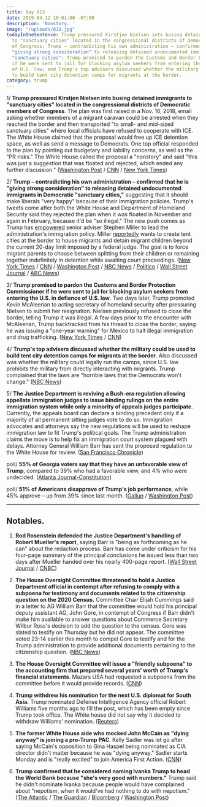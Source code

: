 ```yaml
---
title: Day 813
date: 2019-04-12 10:01:00 -07:00
description: 'Nonstory. '
image: "/uploads/813.jpg"
todayInOneSentence: Trump pressured Kirstjen Nielsen into busing detained immigrants
  to "sanctuary cities" located in the congressional districts of Democratic members
  of Congress; Trump – contradicting his own administration – confirmed that he is
  "giving strong consideration" to releasing detained undocumented immigrants in Democratic
  "sanctuary cities"; Trump promised to pardon the Customs and Border Protection Commissioner
  if he were sent to jail for blocking asylum seekers from entering the U.S. in defiance
  of U.S. law; and Trump's top advisers discussed whether the military could be used
  to build tent city detention camps for migrants at the border.
category: trump
---
```


1/ **Trump pressured Kirstjen Nielsen into busing detained immigrants to "sanctuary cities" located in the congressional districts of Democratic members of Congress**. The plan was first raised in a Nov. 16, 2018, email asking whether members of a migrant caravan could be arrested when they reached the border and then transported "to small- and mid-sized sanctuary cities" where local officials have refused to cooperate with ICE. The White House claimed that the proposal would free up ICE detention space, as well as send a message to Democrats. One top official responded to the plan by pointing out budgetary and liability concerns, as well as the "PR risks." The White House called the proposal a "nonstory" and said "this was just a suggestion that was floated and rejected, which ended any further discussion." ([Washington Post](https://www.washingtonpost.com/immigration/white-house-proposed-releasing-immigrant-detainees-in-sanctuary-cities-targeting-political-foes/2019/04/11/72839bc8-5c68-11e9-9625-01d48d50ef75_story.html) / [CNN](https://www.cnn.com/2019/04/11/politics/immigrant-detainees-sanctuary-cities/index.html) / [New York Times](https://www.nytimes.com/2019/04/11/us/politics/sanctuary-cities-trump.html))

2/ **Trump – contradicting his own administration – confirmed that he is "giving strong consideration" to releasing detained undocumented immigrants in Democratic "sanctuary cities,"** suggesting that it should make liberals "very happy" because of their immigration policies. Trump's tweets come after both the White House and Department of Homeland Security said they rejected the plan when it was floated in November and again in February, because it'd be "so illegal." The new push comes as Trump has [empowered](https://www.wsj.com/articles/white-house-seeks-tighter-grip-on-immigration-policy-11554757291) senior adviser Stephen Miller to lead the administration's immigration policy. Miller [reportedly](https://www.politico.com/story/2019/04/08/trump-immigration-agency-head-1332660) wants to create tent cities at the border to house migrants and detain migrant children beyond the current 20-day limit imposed by a federal judge. The goal is to force migrant parents to choose between splitting from their children or remaining together indefinitely in detention while awaiting court proceedings. ([New York Times](https://www.nytimes.com/2019/04/12/us/politics/trump-sanctuary-cities.html) / [CNN](https://www.cnn.com/2019/04/11/politics/immigrant-detainees-sanctuary-cities/index.html) / [Washington Post](https://www.washingtonpost.com/politics/trump-says-administration-giving-strong-consideration-to-releasing-immigrant-detainees-in-sanctuary-cities/2019/04/12/5c5f2504-5d2d-11e9-842d-7d3ed7eb3957_story.html) / [NBC News](https://www.nbcnews.com/politics/white-house/white-house-considered-dumping-migrants-sanctuary-cities-n993701) / [Politico](https://www.politico.com/story/2019/04/12/trump-undocumented-immigrants-sanctuary-cities-1272745) / [Wall Street Journal](https://www.wsj.com/articles/trump-giving-strong-considerations-to-proposal-to-place-immigrants-who-enter-u-s-illegally-in-sanctuary-cities-only-11555087547) / [ABC News](https://abcnews.go.com/Politics/trump-administration-officials-discussed-plan-punish-rivals-release/story?id=62348181))

3/ **Trump promised to pardon the Customs and Border Protection Commissioner if he were sent to jail for blocking asylum seekers from entering the U.S. in defiance of U.S. law**. Two days later, Trump promoted Kevin McAleenan to acting secretary of homeland security after pressuring Nielsen to submit her resignation. Nielsen previously refused to close the border, telling Trump it was illegal. A few days prior to the encounter with McAleenan, Trump backtracked from his thread to close the border, saying he was issuing a "one-year warning" for Mexico to halt illegal immigration and drug trafficking. ([New York Times](https://www.nytimes.com/2019/04/12/us/politics/trump-border.html) / [CNN](https://www.cnn.com/2019/04/12/politics/trump-cbp-commissioner-pardon/index.html))

4/ **Trump's top advisers discussed whether the military could be used to build tent city detention camps for migrants at the border**. Also discussed was whether the military could legally run the camps, since U.S. law prohibits the military from directly interacting with migrants. Trump complained that the laws are "horrible laws that the Democrats won't change." ([NBC News](https://www.nbcnews.com/politics/immigration/trump-advisers-discussed-whether-military-could-build-run-migrant-detention-n993396))

5/ **The Justice Department is reviving a Bush-era regulation allowing appellate immigration judges to issue binding rulings on the entire immigration system while only a minority of appeals judges participate**. Currently, the appeals board can declare a binding precedent only if a majority of all permanent sitting judges vote to do so. Immigration advocates and attorneys say the new regulations will be used to reshape immigration law to fit Trump's political goals. The Trump administration claims the move is to help fix an immigration court system plagued with delays. Attorney General William Barr has sent the proposed regulation to the White House for review. ([San Francisco Chronicle](https://www.sfchronicle.com/politics/article/Trump-s-new-attorney-general-launches-fresh-13761430.php))

poll/ **55% of Georgia voters say that they have an unfavorable view of Trump**, compared to 39% who had a favorable view, and 4% who were undecided. ([Atlanta Journal-Constitution](https://www.ajc.com/news/state--regional-govt--politics/interactive-poll-georgia-voters-april-2019/UNhiJklHIc4Uf84ZKjJtML/))

poll/ **51% of Americans disapprove of Trump's job performance**, while 45% approve – up from 39% since last month. ([Gallup](https://news.gallup.com/poll/248633/post-mueller-report-trump-approval-back-high.aspx) / [Washington Post](https://www.washingtonpost.com/politics/trumps-job-approval-rebounds-after-release-of-mueller-report-summary/2019/04/12/6ed27014-5d0b-11e9-9625-01d48d50ef75_story.html))

---

## Notables.

1. **Rod Rosenstein defended the Justice Department's handling of Robert Mueller's report**, saying Barr is "being as forthcoming as he can" about the redaction process. Barr has come under criticism for his four-page summary of the principal conclusions he issued less than two days after Mueller handed over his nearly 400-page report. ([Wall Street Journal](https://www.wsj.com/articles/rod-rosenstein-defends-justice-department-handling-of-mueller-report-11555021002) / [CNBC](https://www.cnbc.com/2019/04/12/rod-rosenstein-defends-attorney-general-barrs-handling-of-mueller-report.html))

2. **The House Oversight Committee threatened to hold a Justice Department official in contempt after refusing to comply with a subpoena for testimony and documents related to the citizenship question on the 2020 Census.** Committee Chair Elijah Cummings said in a letter to AG William Barr that the committee would hold his principal deputy assistant AG, John Gore, in contempt of Congress if Barr didn't make him available to answer questions about Commerce Secretary Wilbur Ross's decision to add the question to the census. Gore was slated to testify on Thursday but he did not appear. The committee voted 23-14 earlier this month to compel Gore to testify and for the Trump administration to provide additional documents pertaining to the citizenship question. ([NBC News](https://www.nbcnews.com/politics/politics-news/house-oversight-threatens-justice-department-official-contempt-bucking-subpoena-n993516))

3. **The House Oversight Committee will issue a "friendly subpoena" to the accounting firm that prepared several years' worth of Trump's financial statements**. Mazars USA had requested a subpoena from the committee before it would provide records. ([CNN](https://www.cnn.com/2019/04/12/politics/elijah-cummings-subpoena-mazars-usa/index.html))

4. **Trump withdrew his nomination for the next U.S. diplomat for South Asia.** Trump nominated Defense Intelligence Agency official Robert Williams five months ago to fill the post, which has been empty since Trump took office. The White house did not say why it decided to withdraw Williams' nomination. ([Reuters](https://www.reuters.com/article/us-usa-southasia-diplomat-idUSKCN1RO032))

5. **The former White House aide who mocked John McCain as "dying anyway" is joining a pro-Trump PAC**. Kelly Sadler was let go after saying McCain's opposition to Gina Haspel being nominated as CIA director didn't matter because he was "dying anyway." Sadler starts Monday and is "really excited" to join America First Action. ([CNN](https://www.cnn.com/2019/04/12/politics/kelly-sadler-john-mccain-america-first-action-pac/index.html))

6. **Trump confirmed that he considered naming Ivanka Trump to head the World Bank because "she's very good with numbers."** Trump said he didn't nominate Ivanka because people would have complained about "nepotism, when it would've had nothing to do with nepotism." ([The Atlantic](https://www.theatlantic.com/politics/archive/2019/04/ivanka-trump-job-white-house/586972/) / [The Guardian](https://www.theguardian.com/us-news/2019/apr/12/ivanka-trump-world-bank-pick-father-confirms-consideration) / [Bloomberg](https://www.bloomberg.com/news/articles/2019-04-12/trump-mulled-ivanka-for-world-bank-as-she-s-good-with-numbers) / [Washington Post](https://www.washingtonpost.com/politics/shes-very-good-with-numbers-trump-says-he-considered-his-daughter-ivanka-to-lead-the-world-bank/2019/04/12/74302270-5d0d-11e9-9625-01d48d50ef75_story.html))